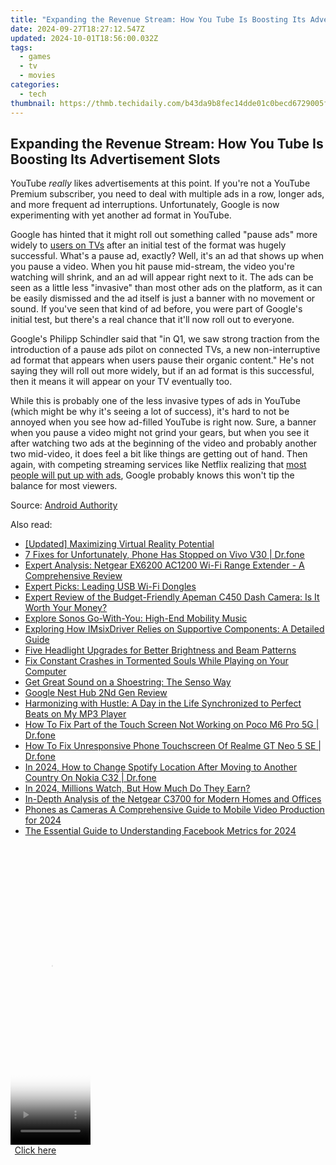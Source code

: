 ```yaml
---
title: "Expanding the Revenue Stream: How You Tube Is Boosting Its Advertisement Slots"
date: 2024-09-27T18:27:12.547Z
updated: 2024-10-01T18:56:00.032Z
tags:
  - games
  - tv
  - movies
categories:
  - tech
thumbnail: https://thmb.techidaily.com/b43da9b8fec14dde01c0becd6729005fd0db59f099a461c4a5b1f228776ffdea.jpg
---
```


## Expanding the Revenue Stream: How You Tube Is Boosting Its Advertisement Slots

YouTube _really_ likes advertisements at this point. If you're not a YouTube Premium subscriber, you need to deal with multiple ads in a row, longer ads, and more frequent ad interruptions. Unfortunately, Google is now experimenting with yet another ad format in YouTube.

 Google has hinted that it might roll out something called "pause ads" more widely to [users on TVs](https://youtube-videos.techidaily.com/swift-switcheroo-rearranging-yt-lists-in-a-minute/) after an initial test of the format was hugely successful. What's a pause ad, exactly? Well, it's an ad that shows up when you pause a video. When you hit pause mid-stream, the video you're watching will shrink, and an ad will appear right next to it. The ads can be seen as a little less "invasive" than most other ads on the platform, as it can be easily dismissed and the ad itself is just a banner with no movement or sound. If you've seen that kind of ad before, you were part of Google's initial test, but there's a real chance that it'll now roll out to everyone.

 Google's Philipp Schindler said that "in Q1, we saw strong traction from the introduction of a pause ads pilot on connected TVs, a new non-interruptive ad format that appears when users pause their organic content." He's not saying they will roll out more widely, but if an ad format is this successful, then it means it will appear on your TV eventually too.

 While this is probably one of the less invasive types of ads in YouTube (which might be why it's seeing a lot of success), it's hard to not be annoyed when you see how ad-filled YouTube is right now. Sure, a banner when you pause a video might not grind your gears, but when you see it after watching two ads at the beginning of the video and probably another two mid-video, it does feel a bit like things are getting out of hand. Then again, with competing streaming services like Netflix realizing that [most people will put up with ads](https://variety.com/2024/tv/news/netflixs-ad-tier-23-million-monthly-users-1235868024/), Google probably knows this won't tip the balance for most viewers.

 Source: [Android Authority](https://www.androidauthority.com/youtube-tv-ads-3326320/)

<ins class="adsbygoogle"
     style="display:block"
     data-ad-format="autorelaxed"
     data-ad-client="ca-pub-7571918770474297"
     data-ad-slot="1223367746"></ins>

<ins class="adsbygoogle"
     style="display:block"
     data-ad-client="ca-pub-7571918770474297"
     data-ad-slot="8358498916"
     data-ad-format="auto"
     data-full-width-responsive="true"></ins>

<span class="atpl-alsoreadstyle">Also read:</span>
<div><ul>
<li><a href="https://extra-approaches.techidaily.com/updated-maximizing-virtual-reality-potential/"><u>[Updated] Maximizing Virtual Reality Potential</u></a></li>
<li><a href="https://howto.techidaily.com/7-fixes-for-unfortunately-phone-has-stopped-on-vivo-v30-drfone-by-drfone-fix-android-problems-fix-android-problems/"><u>7 Fixes for Unfortunately, Phone Has Stopped on Vivo V30 | Dr.fone</u></a></li>
<li><a href="https://buynow-marvelous.techidaily.com/expert-analysis-netgear-ex6200-ac1200-wi-fi-range-extender-a-comprehensive-review/"><u>Expert Analysis: Netgear EX6200 AC1200 Wi-Fi Range Extender - A Comprehensive Review</u></a></li>
<li><a href="https://buynow-marvelous.techidaily.com/expert-picks-leading-usb-wi-fi-dongles/"><u>Expert Picks: Leading USB Wi-Fi Dongles</u></a></li>
<li><a href="https://buynow-marvelous.techidaily.com/expert-review-of-the-budget-friendly-apeman-c450-dash-camera-is-it-worth-your-money/"><u>Expert Review of the Budget-Friendly Apeman C450 Dash Camera: Is It Worth Your Money?</u></a></li>
<li><a href="https://buynow-marvelous.techidaily.com/explore-sonos-go-with-you-high-end-mobility-music/"><u>Explore Sonos Go-With-You: High-End Mobility Music</u></a></li>
<li><a href="https://fox-sure.techidaily.com/exploring-how-imsixdriver-relies-on-supportive-components-a-detailed-guide/"><u>Exploring How IMsixDriver Relies on Supportive Components: A Detailed Guide</u></a></li>
<li><a href="https://buynow-marvelous.techidaily.com/five-headlight-upgrades-for-better-brightness-and-beam-patterns/"><u>Five Headlight Upgrades for Better Brightness and Beam Patterns</u></a></li>
<li><a href="https://win-solutions.techidaily.com/fix-constant-crashes-in-tormented-souls-while-playing-on-your-computer/"><u>Fix Constant Crashes in Tormented Souls While Playing on Your Computer</u></a></li>
<li><a href="https://buynow-marvelous.techidaily.com/get-great-sound-on-a-shoestring-the-senso-way/"><u>Get Great Sound on a Shoestring: The Senso Way</u></a></li>
<li><a href="https://buynow-marvelous.techidaily.com/google-nest-hub-2nd-gen-review/"><u>Google Nest Hub 2Nd Gen Review</u></a></li>
<li><a href="https://buynow-marvelous.techidaily.com/harmonizing-with-hustle-a-day-in-the-life-synchronized-to-perfect-beats-on-my-mp3-player/"><u>Harmonizing with Hustle: A Day in the Life Synchronized to Perfect Beats on My MP3 Player</u></a></li>
<li><a href="https://howto.techidaily.com/how-to-fix-part-of-the-touch-screen-not-working-on-poco-m6-pro-5g-drfone-by-drfone-fix-android-problems-fix-android-problems/"><u>How To Fix Part of the Touch Screen Not Working on Poco M6 Pro 5G | Dr.fone</u></a></li>
<li><a href="https://fix-guide.techidaily.com/how-to-fix-unresponsive-phone-touchscreen-of-realme-gt-neo-5-se-drfone-by-drfone-fix-android-problems-fix-android-problems/"><u>How To Fix Unresponsive Phone Touchscreen Of Realme GT Neo 5 SE | Dr.fone</u></a></li>
<li><a href="https://review-topics.techidaily.com/in-2024-how-to-change-spotify-location-after-moving-to-another-country-on-nokia-c32-drfone-by-drfone-virtual-android/"><u>In 2024, How to Change Spotify Location After Moving to Another Country On Nokia C32 | Dr.fone</u></a></li>
<li><a href="https://youtube-help.techidaily.com/in-2024-millions-watch-but-how-much-do-they-earn/"><u>In 2024, Millions Watch, But How Much Do They Earn?</u></a></li>
<li><a href="https://buynow-marvelous.techidaily.com/in-depth-analysis-of-the-netgear-c3700-for-modern-homes-and-offices/"><u>In-Depth Analysis of the Netgear C3700 for Modern Homes and Offices</u></a></li>
<li><a href="https://facebook-video-footage.techidaily.com/phones-as-cameras-a-comprehensive-guide-to-mobile-video-production-for-2024/"><u>Phones as Cameras A Comprehensive Guide to Mobile Video Production for 2024</u></a></li>
<li><a href="https://facebook-videos.techidaily.com/the-essential-guide-to-understanding-facebook-metrics-for-2024/"><u>The Essential Guide to Understanding Facebook Metrics for 2024</u></a></li>
</ul></div>

<!-- affiliate ads begin -->
<span id="1977028">
					<video width="128" height="480" style="cursor:pointer"
           poster="//a.impactradius-go.com/display-clicktoplayimage/1977028.png"
           onclick="if(!this.playClicked){this.play();this.setAttribute('controls',true);this.playClicked=true;}">
	   <source src="//a.impactradius-go.com/display-ad/22993-1977028">
	   <img src="//a.impactradius-go.com/display-clicktoplayimage/1977028.png" style="border: none; height: 100%; width: 100%; object-fit: contain">
	</video>
	<div style="width:80px;text-align:center"><a href="javascript:window.open(decodeURIComponent('https%3A%2F%2Fhomestyler.sjv.io%2Fc%2F5597632%2F1977028%2F22993'), '_blank');void(0);">Click here</a></div>
</span>
<img height="0" width="0" src="https://imp.pxf.io/i/5597632/1977028/22993" style="position:absolute;visibility:hidden;" border="0" />
<!-- affiliate ads end -->

